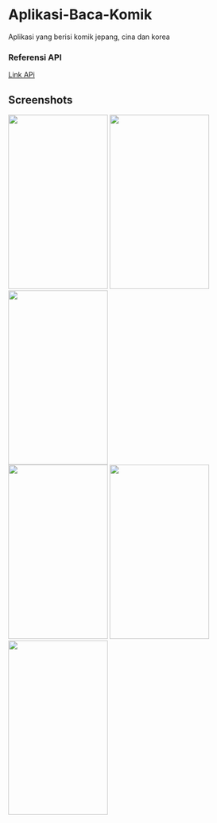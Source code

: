 # Aplikasi-Baca-Komik
Aplikasi yang berisi komik jepang, cina dan korea
<h3>Referensi API</h3>
<a href = "https://github.com/bachors/Al-Quran-ID-API?fbclid=IwAR2lPEXmqQA2hw6d0rj-cibvh2cJuIaVJjruI6K96PpQjx1WTU5gfb35LQ4">Link APi</a> 
<h2>Screenshots</h2>
<div style="display:'flex'; align-items:'center';">
<img src="https://drive.google.com/uc?export=view&id=1-7F4OyVBTXfygIvdvz9TjVO8L3jjMYPh" width="200" height="350">
<img src="https://drive.google.com/uc?export=view&id=1-6mtiK9vTbCkh7LbtTTLDtBGWpcq6CZ3" width="200" height="350">
<img src="https://drive.google.com/uc?export=view&id=1-4wH5405iiIdOQ4SpUCQ0kw0yy1Mkvwq" width="200" height="350">
</div>
<div style="display:'flex'; align-items:'center';">
<img src="https://drive.google.com/uc?export=view&id=1-47xpstTexpQ4f8PNk93Cg9wi7AJDl1C" width="200" height="350">
<img src="https://drive.google.com/uc?export=view&id=1-3UtLEizS5g5z6T7SDavpPIwFvyX1XRx" width="200" height="350">
<img src="https://drive.google.com/uc?export=view&id=1-0uu8LQE6kSoOzCln3vL0x5UizKDjYih" width="200" height="350">
</div>

